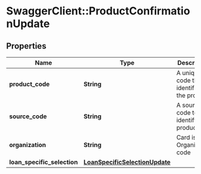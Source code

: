 # SwaggerClient::ProductConfirmationUpdate

## Properties
Name | Type | Description | Notes
------------ | ------------- | ------------- | -------------
**product_code** | **String** | A unique code that identifies the product | [optional] 
**source_code** | **String** | A source code to identify the product | [optional] 
**organization** | **String** | Card issuing Organisation code | [optional] 
**loan_specific_selection** | [**LoanSpecificSelectionUpdate**](LoanSpecificSelectionUpdate.md) |  | [optional] 

